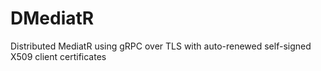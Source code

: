 # DMediatR

Distributed MediatR using gRPC over TLS with auto-renewed self-signed X509 client certificates